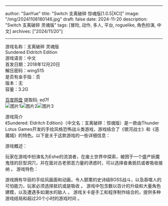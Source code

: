 
---
author: "SanYue"
title: "Switch 支离破碎 惊魂版[1.0.5|XCI]"
image: "/img/20241108180146.jpg"
draft: false
date: 2024-11-20
description: "Switch 支离破碎 灵魂版"
tags: [冒险, 动作, 多人, 平台, roguelike, 角色扮演, 中文]
archives: ["2024/11/20"]

---

游戏名称：支离破碎 灵魂版   
Sundered Eldritch Edition    
游戏语言：中文  
首发日期：2018年12月20日  
解压密码：wing515  
是否有金手指：否  
版本：无   
容量：3.2G

[百度网盘](https//pan.baidu.com/s/1q4WMwx0eDOMEmEbh598yDw) 提取码: ed7f  
![图片1](/img/6568f8.jpg)![图片2](/img/3dd7a1.jpg)![图片3](/img/2362b0.jpg)  

游戏简介  
《Sundered: Eldritch Edition》（中文名：支离破碎：惊魂版）是一款由Thunder Lotus Games开发的手绘风格恐怖战斗类游戏，游戏结合了《银河战士》和《恶魔城》的特色。以下是关于这款游戏的一些详细信息：

游戏概述：

玩家在游戏中扮演名为Eshe的流浪者，在废土世界中探索，被困于一个盛产妖魔鬼怪的巨型洞穴，并在面对古老邪恶力量的诱惑时，可以选择奋勇抵抗或者吸收接纳
。
游戏特色：

游戏拥有华丽的手绘风画面和动画，令人颤栗的史诗级BOSS战斗，以及吞噬人的可怕能力，玩家必须选择抵抗或是吸收
。
游戏中包含数以百计的升级和大量角色建模，以及遭遇多如潮水的敌人
。
游戏关卡是手工和程序制作结合的，提供多种游戏结局和超过20个小时的游戏时间
。
